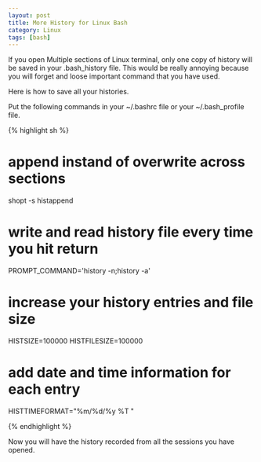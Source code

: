 ```yaml
---
layout: post
title: More History for Linux Bash
category: Linux
tags: [bash]
---
```


If you open Multiple sections of Linux terminal, only one copy of history will
be saved in your .bash_history file. This would be really annoying because you
will forget and loose important command that you have used.

Here is how to save all your histories.

Put the following commands in your ~/.bashrc file or your ~/.bash_profile file.

{% highlight sh %}
# append instand of overwrite across sections
shopt -s histappend

# write and read history file every time you hit return
PROMPT_COMMAND='history -n;history -a'

# increase your history entries and file size
HISTSIZE=100000
HISTFILESIZE=100000

# add date and time information for each entry
HISTTIMEFORMAT="%m/%d/%y %T "

{% endhighlight %}


Now you will have the history recorded from all the sessions you have opened.
